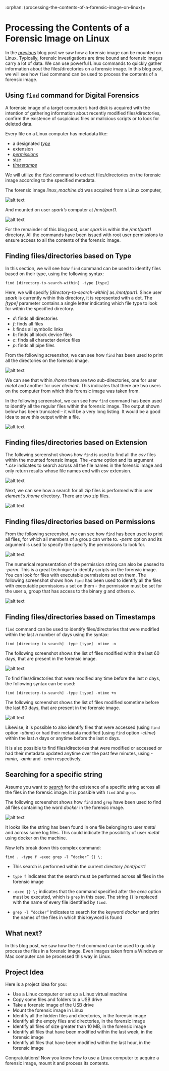 :orphan:
(processing-the-contents-of-a-forensic-image-on-linux)=
# Processing the Contents of a Forensic Image on Linux
 
In the *[previous](mounting-forensic-images-on-linux)* blog post we saw how a forensic image can be mounted on Linux. Typically, forensic investigations are time bound and forensic images carry a lot of data. We can use powerful Linux commands to quickly gather information about the files/directories on a forensic image. In this blog post, we will see how `find` command can be used to process the contents of a forensic image.

## Using `find` command for Digital Forensics

A forensic image of a target computer’s hard disk is acquired with the intention of gathering information about recently modified files/directories, confirm the existence of suspicious files or malicious scripts or to look for deleted data. 

Every file on a Linux computer has metadata like:
- a designated *[type](file-types-in-linux)*
- extension
- *[permissions](file-permissions-in-linux)*
- size
- *[timestamps](understanding-linux-timestamps-for-dfir)*

We will utilize the `find` command to extract files/directories on the forensic image according to the specified metadata.

The forensic image *linux_machine.dd* was acquired from a Linux computer,

![alt text](images/find-1.png)

 And mounted on user *spark’s* computer at */mnt/part1*.

![alt text](images/find-2.png)

For the remainder of this blog post, user *spark* is within the */mnt/part1* directory. All the commands have been issued with root user permissions to ensure access to all the contents of the forensic image. 

## Finding files/directories based on Type

In this section, we will see how `find` command can be used to identify files based on their type, using the following syntax:

`find [directory-to-search-within] -type [type]`

Here, we will specify *[directory-to-search-within]* as */mnt/part1*. Since user *spark* is currently within this directory, it is represented with a dot. The *[type]* parameter contains a single letter indicating which file type to look for within the specified directory.

- *d*: finds all directories
- *f*: finds all files
- *l*: finds all symbolic links
- *b*: finds all block device files
- *c*: finds all character device files
- *p*: finds all pipe files

From the following screenshot, we can see how `find` has been used to print all the directories on the forensic image. 

![alt text](images/find-3.png)

We can see that within */home* there are two sub-directories, one for user *metal* and another for user *element*. This indicates that there are two users on the computer from which this forensic image was taken from.

In the following screenshot, we can see how `find` command has been used to identify all the regular files within the forensic image. The output shown below has been truncated – it will be a very long listing. It would be a good idea to save this output within a file.

![alt text](images/find-4.png)

## Finding files/directories based on Extension

The following screenshot shows how `find` is used to find all the *csv* files within the mounted forensic image. The *-name* option and its argument **.csv* indicates to search across all the file names in the forensic image and only return results whose file names end with *csv* extension.

![alt text](images/find-5.png)

Next, we can see how a search for all *zip* files is performed within user *element’s* */home* directory. There are two zip files.

![alt text](images/find-6.png)

## Finding files/directories based on Permissions

From the following screenshot, we can see how `find` has been used to print all files, for which all members of a group can write to. *-perm* option and its argument is used to specify the specify the permissions to look for.

![alt text](images/find-7.png)

The numerical representation of the permission string can also be passed to *-perm*. This is a great technique to identify scripts on the forensic image. You can look for files with executable permissions set on them. The following screenshot shows how `find` has been used to identify all the files with executable permissions *x* set on them - the permission must be set for the user *u*, group that has access to the binary *g* and others *o*.

![alt text](images/find-8.png)

## Finding files/directories based on Timestamps

`find` command can be used to identify files/directories that were modified within the last *n* number of days using the syntax:

`find [directory-to-search] -type [type] -mtime -n`

The following screenshot shows the list of files modified within the last 60 days, that are present in the forensic image.

![alt text](images/find-9.png)

To find files/directories that were modified any time before the last *n* days, the following syntax can be used:

`find [directory-to-search] -type [type] -mtime +n`

The following screenshot shows the list of files modified sometime before the last 60 days, that are present in the forensic image.

![alt text](images/find-10.png)

Likewise, it is possible to also identify files that were accessed (using `find` option *-atime*) or had their metadata modified (using `find` option *-ctime*) within the last *n* days or anytime before the last *n* days.

It is also possible to find files/directories that were modified or accessed or had their metadata updated anytime over the past few minutes, using *-mmin*, *-amin* and *-cmin* respectively.

## Searching for a specific string

Assume you want to *[search](linux-command-line-101-viewing-file-contents)* for the existence of a specific string across all the files in the forensic image. It is possible with `find` and `grep`. 

The following screenshot shows how `find` and `grep` have been used to find all files containing the word *docker* in the forensic image.

![alt text](images/find-11.png)

It looks like the string has been found in one file belonging to user *metal* and across some log files. This could indicate the possibility of user *metal* using docker on the machine. 

Now let’s break down this complex command:

`find . -type f -exec grep -l “docker” {} \;`

- This search is performed within the current directory */mnt/part1*
- `type f` indicates that the search must be performed across all files in the forensic image
- `-exec {} \;` indicates that the command specified after the *exec* option must be executed, which is `grep` in this case. The string {} is replaced with the name of every file identified by `find`.

- `grep -l “docker”` indicates to search for the keyword *docker* and print the names of the files in which this keyword is found

## What next?

In this blog post, we saw how the `find` command can be used to quickly process the files in a forensic image. Even images taken from a Windows or Mac computer can be processed this way in Linux. 

## Project Idea 

Here is a project idea for you:

- Use a Linux computer or set up a Linux virtual machine
- Copy some files and folders to a USB drive
- Take a forensic image of the USB drive
- Mount the forensic image in Linux
- Identify all the hidden files and directories, in the forensic image
- Identify all the empty files and directories, in the forensic image
- Identify all files of size greater than 10 MB, in the forensic image
- Identify all files that have been modified within the last week, in the forensic image
- Identify all files that have been modified within the last hour, in the forensic image

Congratulations! Now you know how to use a Linux computer to acquire a forensic image, mount it and process its contents.
